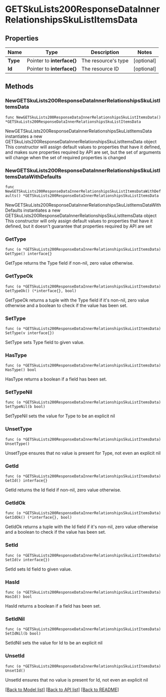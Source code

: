 # GETSkuLists200ResponseDataInnerRelationshipsSkuListItemsData

## Properties

Name | Type | Description | Notes
------------ | ------------- | ------------- | -------------
**Type** | Pointer to **interface{}** | The resource&#39;s type | [optional] 
**Id** | Pointer to **interface{}** | The resource ID | [optional] 

## Methods

### NewGETSkuLists200ResponseDataInnerRelationshipsSkuListItemsData

`func NewGETSkuLists200ResponseDataInnerRelationshipsSkuListItemsData() *GETSkuLists200ResponseDataInnerRelationshipsSkuListItemsData`

NewGETSkuLists200ResponseDataInnerRelationshipsSkuListItemsData instantiates a new GETSkuLists200ResponseDataInnerRelationshipsSkuListItemsData object
This constructor will assign default values to properties that have it defined,
and makes sure properties required by API are set, but the set of arguments
will change when the set of required properties is changed

### NewGETSkuLists200ResponseDataInnerRelationshipsSkuListItemsDataWithDefaults

`func NewGETSkuLists200ResponseDataInnerRelationshipsSkuListItemsDataWithDefaults() *GETSkuLists200ResponseDataInnerRelationshipsSkuListItemsData`

NewGETSkuLists200ResponseDataInnerRelationshipsSkuListItemsDataWithDefaults instantiates a new GETSkuLists200ResponseDataInnerRelationshipsSkuListItemsData object
This constructor will only assign default values to properties that have it defined,
but it doesn't guarantee that properties required by API are set

### GetType

`func (o *GETSkuLists200ResponseDataInnerRelationshipsSkuListItemsData) GetType() interface{}`

GetType returns the Type field if non-nil, zero value otherwise.

### GetTypeOk

`func (o *GETSkuLists200ResponseDataInnerRelationshipsSkuListItemsData) GetTypeOk() (*interface{}, bool)`

GetTypeOk returns a tuple with the Type field if it's non-nil, zero value otherwise
and a boolean to check if the value has been set.

### SetType

`func (o *GETSkuLists200ResponseDataInnerRelationshipsSkuListItemsData) SetType(v interface{})`

SetType sets Type field to given value.

### HasType

`func (o *GETSkuLists200ResponseDataInnerRelationshipsSkuListItemsData) HasType() bool`

HasType returns a boolean if a field has been set.

### SetTypeNil

`func (o *GETSkuLists200ResponseDataInnerRelationshipsSkuListItemsData) SetTypeNil(b bool)`

 SetTypeNil sets the value for Type to be an explicit nil

### UnsetType
`func (o *GETSkuLists200ResponseDataInnerRelationshipsSkuListItemsData) UnsetType()`

UnsetType ensures that no value is present for Type, not even an explicit nil
### GetId

`func (o *GETSkuLists200ResponseDataInnerRelationshipsSkuListItemsData) GetId() interface{}`

GetId returns the Id field if non-nil, zero value otherwise.

### GetIdOk

`func (o *GETSkuLists200ResponseDataInnerRelationshipsSkuListItemsData) GetIdOk() (*interface{}, bool)`

GetIdOk returns a tuple with the Id field if it's non-nil, zero value otherwise
and a boolean to check if the value has been set.

### SetId

`func (o *GETSkuLists200ResponseDataInnerRelationshipsSkuListItemsData) SetId(v interface{})`

SetId sets Id field to given value.

### HasId

`func (o *GETSkuLists200ResponseDataInnerRelationshipsSkuListItemsData) HasId() bool`

HasId returns a boolean if a field has been set.

### SetIdNil

`func (o *GETSkuLists200ResponseDataInnerRelationshipsSkuListItemsData) SetIdNil(b bool)`

 SetIdNil sets the value for Id to be an explicit nil

### UnsetId
`func (o *GETSkuLists200ResponseDataInnerRelationshipsSkuListItemsData) UnsetId()`

UnsetId ensures that no value is present for Id, not even an explicit nil

[[Back to Model list]](../README.md#documentation-for-models) [[Back to API list]](../README.md#documentation-for-api-endpoints) [[Back to README]](../README.md)


